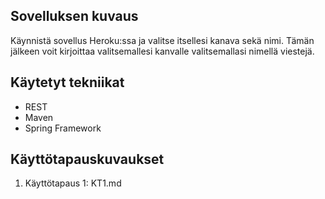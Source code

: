 ## Sovelluksen kuvaus
Käynnistä sovellus Heroku:ssa ja valitse itsellesi kanava sekä nimi.
Tämän jälkeen voit kirjoittaa valitsemallesi kanvalle valitsemallasi nimellä viestejä. 

## Käytetyt tekniikat
* REST
* Maven
* Spring Framework

## Käyttötapauskuvaukset
1. Käyttötapaus 1: KT1.md
